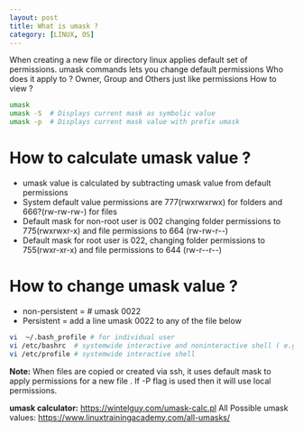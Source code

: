 ```yaml
---
layout: post
title: What is umask ?
category: [LINUX, OS]
---
```


When creating a new file or directory linux applies default set of permissions. umask commands lets you change default permissions
Who does it apply to ? 
Owner, Group and Others just like permissions
How to view ? 
```bash
umask 
umask -S  # Displays current mask as symbolic value
umask -p  # Displays current mask value with prefix umask
```

# How to calculate umask value ? 
* umask value is calculated by subtracting umask value from default permissions
* System default value permissions are 777(rwxrwxrwx) for folders and 666?(rw-rw-rw-) for files
* Default mask for non-root user is 002 changing folder permissions to 775(rwxrwxr-x) and file permissions to 664 (rw-rw-r--)
* Default mask for root user is 022, changing folder permissions to 755(rwxr-xr-x) and file permissions to 644 (rw-r--r--)

# How to change umask value ? 
* non-persistent = # umask 0022
* Persistent = add a line umask 0022 to any of the file below

```bash
vi  ~/.bash_profile # for individual user
vi /etc/bashrc  # systemwide interactive and noninteractive shell ( e.g console, vnc )
vi /etc/profile # systemwide interactive shell
```
                                                                      
**Note:** When files are copied or created via ssh, it uses default mask to apply permissions for  a new file . If -P flag is used then it will use local permissions.

**umask calculator:** https://wintelguy.com/umask-calc.pl 
All Possible umask values: https://www.linuxtrainingacademy.com/all-umasks/ 


